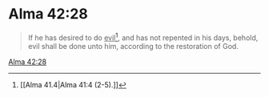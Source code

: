 # Alma 42:28

> If he has desired to do <u>evil</u>[^a], and has not repented in his days, behold, evil shall be done unto him, according to the restoration of God.

[Alma 42:28](https://www.churchofjesuschrist.org/study/scriptures/bofm/alma/42?lang=eng&id=p28#p28)


[^a]: [[Alma 41.4|Alma 41:4 (2-5).]]
